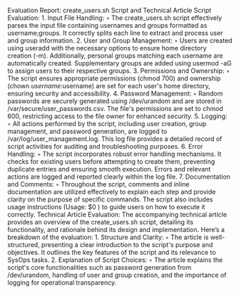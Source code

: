 
Evaluation Report: create_users.sh Script and Technical Article
Script Evaluation:
    1. Input File Handling:
        ◦ The create_users.sh script effectively parses the input file containing usernames and groups formatted as username;groups. It correctly splits each line to extract and process user and group information.
    2. User and Group Management:
        ◦ Users are created using useradd with the necessary options to ensure home directory creation (-m). Additionally, personal groups matching each username are automatically created. Supplementary groups are added using usermod -aG to assign users to their respective groups.
    3. Permissions and Ownership:
        ◦ The script ensures appropriate permissions (chmod 700) and ownership (chown $username:$username) are set for each user's home directory, ensuring security and accessibility.
    4. Password Management:
        ◦ Random passwords are securely generated using /dev/urandom and are stored in /var/secure/user_passwords.csv. The file's permissions are set to chmod 600, restricting access to the file owner for enhanced security.
    5. Logging:
        ◦ All actions performed by the script, including user creation, group management, and password generation, are logged to /var/log/user_management.log. This log file provides a detailed record of script activities for auditing and troubleshooting purposes.
    6. Error Handling:
        ◦ The script incorporates robust error handling mechanisms. It checks for existing users before attempting to create them, preventing duplicate entries and ensuring smooth execution. Errors and relevant actions are logged and reported clearly within the log file.
    7. Documentation and Comments:
        ◦ Throughout the script, comments and inline documentation are utilized effectively to explain each step and provide clarity on the purpose of specific commands. The script also includes usage instructions (Usage: $0 <name-of-text-file>) to guide users on how to execute it correctly.
Technical Article Evaluation:
The accompanying technical article provides an overview of the create_users.sh script, detailing its functionality, and rationale behind its design and implementation. Here’s a breakdown of the evaluation:
    1. Structure and Clarity:
        ◦ The article is well-structured, presenting a clear introduction to the script's purpose and objectives. It outlines the key features of the script and its relevance to SysOps tasks.
    2. Explanation of Script Choices:
        ◦ The article explains the script's core functionalities such as password generation from /dev/urandom, handling of user and group creation, and the importance of logging for operational transparency.
